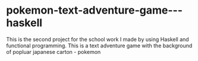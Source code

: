 # pokemon-text-adventure-game---haskell

This is the second project for the school work I made by using Haskell and functional programming.
This is a text adventure game with the background of popluar japanese carton - pokemon
